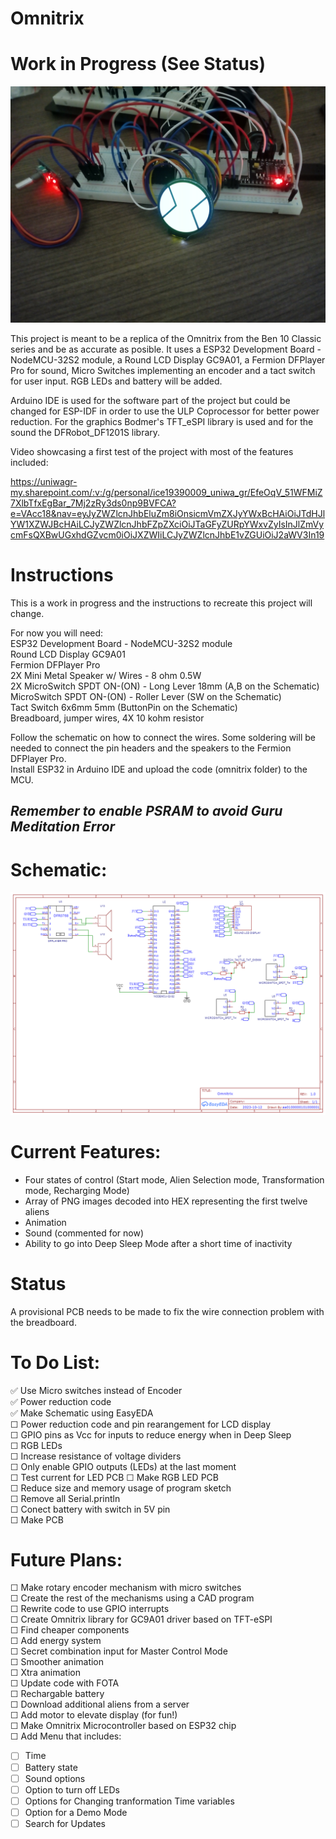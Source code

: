 # Omnitrix

# Work in Progress (See Status)  

![IMG_20230619_164351](media/Images/IMG_20230619_164351.jpg) 


This project is meant to be a replica of the Omnitrix from the Ben 10 Classic series and be as accurate as posible. It uses a ESP32 Development Board - NodeMCU-32S2 module, a Round LCD Display GC9A01, a Fermion DFPlayer Pro for sound, Micro Switches implementing an encoder and a tact switch for user input.
RGB LEDs and battery will be added.  

Arduino IDE is used for the software part of the project but could be changed for ESP-IDF in order to use the ULP Coprocessor for better power reduction. For the graphics Bodmer's TFT_eSPI library is used and for the sound the DFRobot_DF1201S library.  


Video showcasing a first test of the project with most of the features included:  

https://uniwagr-my.sharepoint.com/:v:/g/personal/ice19390009_uniwa_gr/EfeOqV_51WFMiZ7XlbTfxEgBar_7Mj2zRy3ds0np9BVFCA?e=VAcc18&nav=eyJyZWZlcnJhbEluZm8iOnsicmVmZXJyYWxBcHAiOiJTdHJlYW1XZWJBcHAiLCJyZWZlcnJhbFZpZXciOiJTaGFyZURpYWxvZyIsInJlZmVycmFsQXBwUGxhdGZvcm0iOiJXZWIiLCJyZWZlcnJhbE1vZGUiOiJ2aWV3In19

# Instructions
This is a work in progress and the instructions to recreate this project will change.  
  
For now you will need:  
ESP32 Development Board - NodeMCU-32S2 module  
Round LCD Display GC9A01  
Fermion DFPlayer Pro  
2X Mini Metal Speaker w/ Wires - 8 ohm 0.5W  
2X MicroSwitch SPDT ON-(ON) - Long Lever 18mm (A,B on the Schematic)  
MicroSwitch SPDT ON-(ON) - Roller Lever (SW on the Schematic)  
Tact Switch 6x6mm 5mm (ButtonPin on the Schematic)  
Breadboard, jumper wires, 4X 10 kohm resistor
  
Follow the schematic on how to connect the wires. Some soldering will be needed to connect the pin headers and the speakers to the Fermion DFPlayer Pro.  
Install ESP32 in Arduino IDE and upload the code (omnitrix folder) to the MCU.  
## *Remember to enable PSRAM to avoid Guru Meditation Error*

# Schematic:  
![Schematic_omnitrix_2023-10-19](media/Images/Schematic_omnitrix_2023-10-19.png)

# Current Features:  
- Four states of control (Start mode, Alien Selection mode, Transformation mode, Recharging Mode)
- Array of PNG images decoded into HEX representing the first twelve aliens  
- Animation  
- Sound (commented for now)  
- Ability to go into Deep Sleep Mode after a short time of inactivity  
  
# Status
A provisional PCB needs to be made to fix the wire connection problem with the breadboard.

# To Do List:  
✅ Use Micro switches instead of Encoder  
✅ Power reduction code  
✅ Make Schematic using EasyEDA  
☐ Power reduction code and pin rearangement for LCD display  
☐ GPIO pins as Vcc for inputs to reduce energy when in Deep Sleep  
☐ RGB LEDs  
☐ Increase resistance of voltage dividers  
☐ Only enable GPIO outputs (LEDs) at the last moment  
☐ Test current for LED PCB
☐ Make RGB LED PCB  
☐ Reduce size and memory usage of program sketch  
☐ Remove all Serial.println  
☐ Conect battery with switch in 5V pin  
☐ Make PCB  
	
# Future Plans:  
☐ Make rotary encoder mechanism with micro switches  
☐ Create the rest of the mechanisms using a CAD program  
☐ Rewrite code to use GPIO interrupts  
☐ Create Omnitrix library for GC9A01 driver based on TFT-eSPI  
☐ Find cheaper components  
☐ Add energy system  
☐ Secret combination input for Master Control Mode  
☐ Smoother animation  
☐ Xtra animation  
☐ Update code with FOTA  
☐ Rechargable battery  
☐ Download additional aliens from a server  
☐ Add motor to elevate display (for fun!)  
☐ Make Omnitrix Microcontroller based on ESP32 chip  
☐ Add Menu that includes:  
- ☐ Time  
- ☐ Battery state  
- ☐ Sound options  
- ☐ Option to turn off LEDs  
- ☐ Options for Changing tranformation Time variables  
- ☐ Option for a Demo Mode  
- ☐ Search for Updates  
